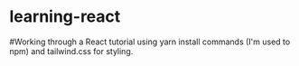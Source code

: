 # learning-react

#Working through a React tutorial using yarn install commands (I'm used to npm) and tailwind.css for styling.
